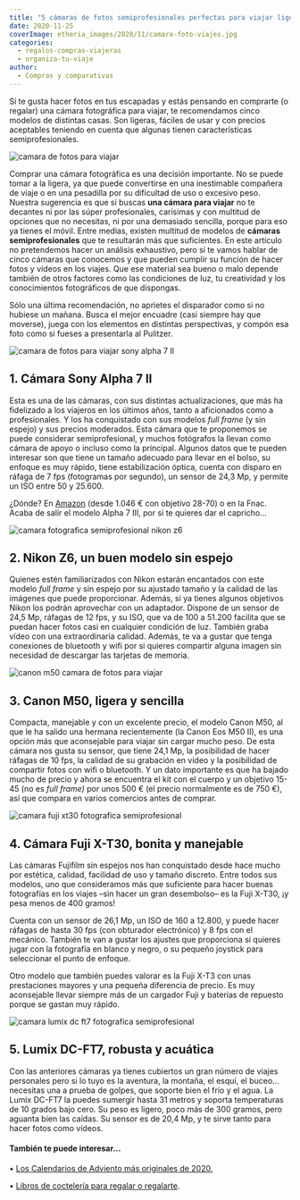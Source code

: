 ```yaml
---
title: "5 cámaras de fotos semiprofesionales perfectas para viajar ligeras"
date: 2020-11-25
coverImage: etheria_images/2020/11/camara-foto-viajes.jpg
categories: 
  - regalos-compras-viajeras
  - organiza-tu-viaje
author: 
  - Compras y comparativas
---
```


Si te gusta hacer fotos en tus escapadas y estás pensando en comprarte (o regalar) una 
cámara fotográfica para viajar, te recomendamos cinco modelos de distintas casas. Son 
ligeras, fáciles de usar y con precios aceptables teniendo en cuenta que algunas tienen 
características semiprofesionales. 

![camara de fotos para viajar](etheria_images/2020/11/camara-foto-viajes.jpg "Descubre el placer de la fotografía en los viajes. © Andre Furtado")

Comprar una cámara fotográfica es una decisión importante. No se puede tomar a la 
ligera, ya que puede convertirse en una inestimable compañera de viaje o en una 
pesadilla por su dificultad de uso o excesivo peso. Nuestra sugerencia es que si buscas 
**una cámara para viajar** no te decantes ni por las súper profesionales, carísimas y 
con multitud de opciones que no necesitas, ni por una demasiado sencilla, porque para 
eso ya tienes el móvil. Entre medias, existen multitud de modelos de **cámaras 
semiprofesionales** que te resultarán más que suficientes. En este artículo no 
pretendemos hacer un análisis exhaustivo, pero sí te vamos hablar de cinco cámaras que 
conocemos y que pueden cumplir su función de hacer fotos y vídeos en los viajes. Que ese 
material sea bueno o malo depende también de otros factores como las condiciones de luz, 
tu creatividad y los conocimientos fotográficos de que dispongas. 

Sólo una última recomendación, no aprietes el disparador como si no hubiese un mañana. 
Busca el mejor encuadre (casi siempre hay que moverse), juega con los elementos en 
distintas perspectivas, y compón esa foto como si fueses a presentarla al Pulitzer. 

![camara de fotos para viajar sony alpha 7 II](etheria_images/2020/11/sony-alpha-7-ii.jpg "© Modelo Sony Alpha 7 II.")

## 1\. Cámara Sony Alpha 7 II

Esta es una de las cámaras, con sus distintas actualizaciones, que más ha fidelizado a 
los viajeros en los últimos años, tanto a aficionados como a profesionales. Y los ha 
conquistado con sus modelos _full frame_ (y sin espejo) y sus precios moderados. Esta 
cámara que te proponemos se puede considerar semiprofesional, y muchos fotógrafos la 
llevan como cámara de apoyo o incluso como la principal. Algunos datos que te pueden 
interesar son que tiene un tamaño adecuado para llevar en el bolso, su enfoque es muy 
rápido, tiene estabilización óptica, cuenta con disparo en ráfaga de 7 fps (fotogramas 
por segundo), un sensor de 24,3 Mp, y permite un ISO entre 50 y 25.600. 

¿Dónde? En [Amazon](https://amzn.to/3pRHDyn) (desde 1.046 € con objetivo 28-70) o en la 
Fnac. Acaba de salir el modelo Alpha 7 III, por si te quieres dar el capricho... 

![camara fotografica semiprofesional  nikon z6](etheria_images/2020/11/precio-ofertas-nikon-z6.jpg "Cámara fotográfica © Nikon Z6, ligera y de gran calidad.")

## 2\. Nikon Z6, un buen modelo sin espejo

Quienes estén familiarizados con Nikon estarán encantados con este modelo _full frame_ y 
sin espejo por su ajustado tamaño y la calidad de las imágenes que puede proporcionar. 
Además, si ya tienes algunos objetivos Nikon los podrán aprovechar con un adaptador. 
Dispone de un sensor de 24,5 Mp, ráfagas de 12 fps, y su ISO, que va de 100 a 51.200 
facilita que se puedan hacer fotos casi en cualquier condición de luz. También graba 
vídeo con una extraordinaria calidad. Además, te va a gustar que tenga conexiones de 
bluetooth y wifi por si quieres compartir alguna imagen sin necesidad de descargar las 
tarjetas de memoria. 

![canon m50 camara de fotos para viajar](etheria_images/2020/11/ofertas-canon-m-50.jpg "© Canon M50, excelente relación calidad-precio.")

## 3\. Canon M50, ligera y sencilla

Compacta, manejable y con un excelente precio, el modelo Canon M50, al que le ha salido 
una hermana recientemente (la Canon Eos M50 II), es una opción más que aconsejable para 
viajar sin cargar mucho peso. De esta cámara nos gusta su sensor, que tiene 24,1 Mp, la 
posibilidad de hacer ráfagas de 10 fps, la calidad de su grabación en vídeo y la 
posibilidad de compartir fotos con wifi o bluetooth. Y un dato importante es que ha 
bajado mucho de precio y ahora se encuentra el kit con el cuerpo y un objetivo 15-45 (no 
es _full frame)_ por unos 500 € (el precio normalmente es de 750 €), así que compara en 
varios comercios antes de comprar. 

![camara fuji xt30 fotografica semiprofesional](etheria_images/2020/11/precio-rebajado-fuji-xt-30.jpg "Cámara de fotos para viajar © Fuji-XT30.")

## 4\. Cámara Fuji X-T30, bonita y manejable

Las cámaras Fujifilm sin espejos nos han conquistado desde hace mucho por estética, 
calidad, facilidad de uso y tamaño discreto. Entre todos sus modelos, uno que 
consideramos más que suficiente para hacer buenas fotografías en los viajes –sin hacer 
un gran desembolso– es la Fuji X-T30, ¡y pesa menos de 400 gramos! 

Cuenta con un sensor de 26,1 Mp, un ISO de 160 a 12.800, y puede hacer ráfagas de hasta 
30 fps (con obturador electrónico) y 8 fps con el mecánico. También te van a gustar los 
ajustes que proporciona si quieres jugar con la fotografía en blanco y negro, o su 
pequeño joystick para seleccionar el punto de enfoque. 

Otro modelo que también puedes valorar es la Fuji X-T3 con unas prestaciones mayores y 
una pequeña diferencia de precio. Es muy aconsejable llevar siempre más de un cargador 
Fuji y baterías de repuesto porque se gastan muy rápido. 

![camara lumix dc ft7 fotografica semiprofesional](etheria_images/2020/11/camara-acuatica-lumix-DC-FT7.jpg "Lumix DC-FT7, ideal para bucear o llevar a la montaña. © Panasonic")

## 5\. Lumix DC-FT7, robusta y acuática

Con las anteriores cámaras ya tienes cubiertos un gran número de viajes personales pero 
si lo tuyo es la aventura, la montaña, el esquí, el buceo… necesitas una a prueba de 
golpes, que soporte bien el frío y el agua. La Lumix DC-FT7 la puedes sumergir hasta 31 
metros y soporta temperaturas de 10 grados bajo cero. Su peso es ligero, poco más de 300 
gramos, pero aguanta bien las caídas. Su sensor es de 20,4 Mp, y te sirve tanto para 
hacer fotos como vídeos. 

#### También te puede interesar...

• [Los Calendarios de Adviento más originales de 
2020.](https://etheriamagazine.com/2020/11/20/calendario-de-adviento-2020-para-mujeres/) 

• [Libros de coctelería para regalar o 
regalarte](https://etheriamagazine.com/2020/11/23/libros-de-cocteleria-un-gran-regalo-navidad/).
